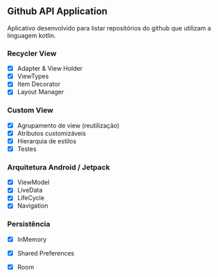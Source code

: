 ## Github API Application

Aplicativo desenvolvido para listar repositórios do github que utilizam a linguagem kotlin.

### Recycler View

   - [X] Adapter & View Holder 
   - [X] ViewTypes 
   - [X] Item Decorator 
   - [X] Layout Manager 

### Custom View

   - [X] Agrupamento de view (reutilização) 
   - [X] Atributos customizáveis 
   - [X] Hierarquia de estilos  
   - [X] Testes 

### Arquitetura Android / Jetpack

   - [X] ViewModel 
   - [X] LiveData 
   - [X] LifeCycle 
   - [X] Navigation

### Persistência

   - [X] InMemory
   - [X] Shared Preferences
   - [X] Room

